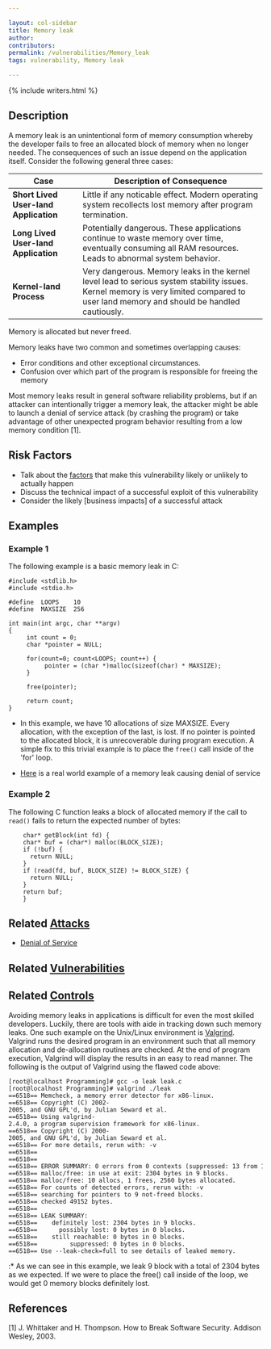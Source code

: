 ```yaml
---

layout: col-sidebar
title: Memory leak
author: 
contributors: 
permalink: /vulnerabilities/Memory_leak
tags: vulnerability, Memory leak

---
```


{% include writers.html %}

## Description

A memory leak is an unintentional form of memory consumption whereby the developer fails to free an allocated block of memory when no longer needed. The consequences of such an issue depend on the application itself. Consider the following general three cases:


| Case        | Description of Consequence |
| ----------- |-------------|
|  **Short Lived User-land Application**  |  Little if any noticable effect. Modern operating system recollects lost memory after program termination.  |
|  **Long Lived User-land Application**  |  Potentially dangerous. These applications continue to waste memory over time, eventually consuming all RAM resources. Leads to abnormal system behavior.  |
|  **Kernel-land Process**    |   Very dangerous. Memory leaks in the kernel level lead to serious system stability issues. Kernel memory is very limited compared to user land memory and should be handled cautiously.  |

Memory is allocated but never freed.

Memory leaks have two common and sometimes overlapping causes:

- Error conditions and other exceptional circumstances.
- Confusion over which part of the program is responsible for freeing the memory

Most memory leaks result in general software reliability problems, but if an attacker can intentionally trigger a memory leak, the attacker might be able to launch a denial of service attack (by crashing the program) or take advantage of other unexpected program behavior resulting from a low memory condition [1].

## Risk Factors

- Talk about the [factors](https://owasp.org/www-community/OWASP_Risk_Rating_Methodology) that make this vulnerability likely or unlikely to actually happen
- Discuss the technical impact of a successful exploit of this vulnerability
- Consider the likely \[business impacts\] of a successful attack

## Examples

### Example 1

The following example is a basic memory leak in C:

```
#include <stdlib.h>
#include <stdio.h>

#define  LOOPS    10
#define  MAXSIZE  256

int main(int argc, char **argv)
{
     int count = 0;
     char *pointer = NULL;

     for(count=0; count<LOOPS; count++) {
          pointer = (char *)malloc(sizeof(char) * MAXSIZE);
     }

     free(pointer);

     return count;
}
```

- In this example, we have 10 allocations of size MAXSIZE. Every allocation, with the exception of the last, is lost. If no pointer is pointed to the allocated block, it is unrecoverable during program execution. A simple fix to this trivial example is to place the `free()` call inside of the 'for' loop.

- [Here](http://www.securiteam.com/securitynews/5ZP0M1PIUI.html) is a real world example of a memory leak causing denial of service

### Example 2

The following C function leaks a block of allocated memory if the call to `read()` fails to return the expected number of bytes:

```
    char* getBlock(int fd) {
    char* buf = (char*) malloc(BLOCK_SIZE);
    if (!buf) {
      return NULL;
    }
    if (read(fd, buf, BLOCK_SIZE) != BLOCK_SIZE) {
      return NULL;
    }
    return buf;
    }
```

## Related [Attacks](../attacks/)

- [Denial of Service](../attacks/Denial_of_Service)


## Related [Vulnerabilities](../vulnerabilities/)


## Related [Controls](../controls/)

Avoiding memory leaks in applications is difficult for even the most skilled developers. Luckily, there are tools with aide in tracking down such memory leaks. One such example on the Unix/Linux environment is [Valgrind](http://valgrind.org/). Valgrind runs the desired program in an environment such that all memory allocation and de-allocation routines are checked. At the end of program execution, Valgrind will display the results in an easy to read manner. The following is the output of Valgrind using the flawed code above:

```
[root@localhost Programming]# gcc -o leak leak.c
[root@localhost Programming]# valgrind ./leak
==6518== Memcheck, a memory error detector for x86-linux.
==6518== Copyright (C) 2002-2005, and GNU GPL'd, by Julian Seward et al.
==6518== Using valgrind-2.4.0, a program supervision framework for x86-linux.
==6518== Copyright (C) 2000-2005, and GNU GPL'd, by Julian Seward et al.
==6518== For more details, rerun with: -v
==6518==
==6518==
==6518== ERROR SUMMARY: 0 errors from 0 contexts (suppressed: 13 from 1)
==6518== malloc/free: in use at exit: 2304 bytes in 9 blocks.
==6518== malloc/free: 10 allocs, 1 frees, 2560 bytes allocated.
==6518== For counts of detected errors, rerun with: -v
==6518== searching for pointers to 9 not-freed blocks.
==6518== checked 49152 bytes.
==6518==
==6518== LEAK SUMMARY:
==6518==    definitely lost: 2304 bytes in 9 blocks.
==6518==      possibly lost: 0 bytes in 0 blocks.
==6518==    still reachable: 0 bytes in 0 blocks.
==6518==         suppressed: 0 bytes in 0 blocks.
==6518== Use --leak-check=full to see details of leaked memory.
```

:\* As we can see in this example, we leak 9 block with a total of 2304
bytes as we expected. If we were to place the free() call inside of the
loop, we would get 0 memory blocks definitely lost.

## References

[1] J. Whittaker and H. Thompson. How to Break Software Security. Addison Wesley, 2003.
